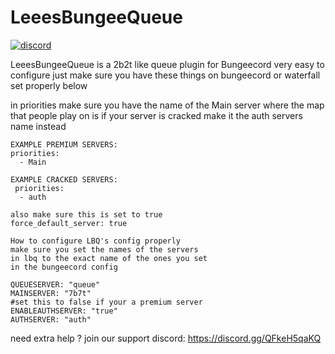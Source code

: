 # LeeesBungeeQueue
[![discord](https://discord.com/api/guilds/683053832694923319/embed.png)](https://discord.gg/WWm35Tc)

LeeesBungeeQueue is a 2b2t like queue plugin for Bungeecord
very easy to configure just make sure you have these things on bungeecord
or waterfall set properly below

in priorities make sure you have the name of the Main server where the map that people play on is
if your server is cracked make it the auth servers name instead

```
EXAMPLE PREMIUM SERVERS:
priorities:
  - Main

EXAMPLE CRACKED SERVERS:
 priorities:
  - auth

also make sure this is set to true
force_default_server: true

How to configure LBQ's config properly
make sure you set the names of the servers
in lbq to the exact name of the ones you set
in the bungeecord config

QUEUESERVER: "queue"
MAINSERVER: "7b7t"
#set this to false if your a premium server
ENABLEAUTHSERVER: "true"
AUTHSERVER: "auth"    

```
need extra help ? join our support discord: https://discord.gg/QFkeH5qaKQ

